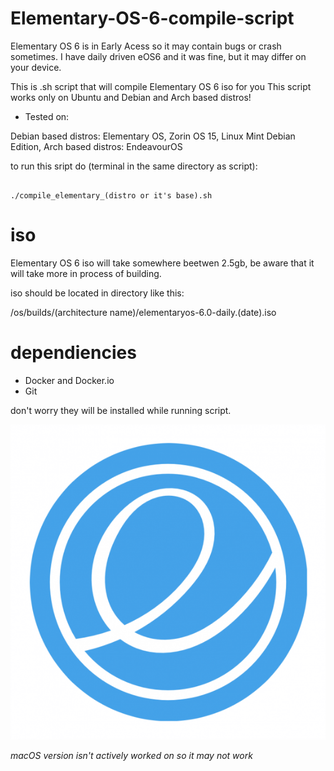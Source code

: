 # Elementary-OS-6-compile-script
Elementary OS 6 is in Early Acess so it may contain bugs or crash sometimes. I have daily driven eOS6 and it was fine, but it may differ on your device.

This is .sh script that will compile Elementary OS 6 iso for you
This script works only on Ubuntu and Debian and Arch based distros! 


- Tested on:

Debian based distros: Elementary OS, Zorin OS 15, Linux Mint Debian Edition,
Arch based distros: EndeavourOS

to run this sript do (terminal in the same directory as script):

```sudo chmod +x compile_elementary_(distro or it's base).sh

./compile_elementary_(distro or it's base).sh
```


# iso
Elementary OS 6 iso will take somewhere beetwen 2.5gb, be aware that it will take more in process of building.

iso should be located in directory like this:

/os/builds/(architecture name)/elementaryos-6.0-daily.(date).iso
    
# dependiencies

- Docker and Docker.io
- Git

don't worry they will be installed while running script.

![Elementary OS Logo](https://github.com/HackZy01/Elementary-OS-6-compile-script/blob/main/images/elementary_logo.png)

*macOS version isn't actively worked on so it may not work*
